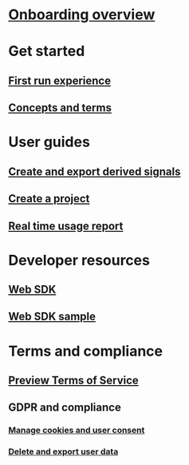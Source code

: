 # [Onboarding overview](onboarding-overview.md)

# Get started
## [First run experience](first-run-experience.md)
## [Concepts and terms](concepts-terminology.md)

# User guides
## [Create and export derived signals](derived-signals.md)
## [Create a project](create-project.md)
## [Real time usage report](real-time-usage-report.md)

# Developer resources
## [Web SDK](getting-started-websdk.md)
## [Web SDK sample](websdk-sample.md)

# Terms and compliance
## [Preview Terms of Service](terms-of-service.md)

## GDPR and compliance
### [Manage cookies and user consent](user-consent-storage.md)
### [Delete and export user data](delete-export-signal-data.md)
